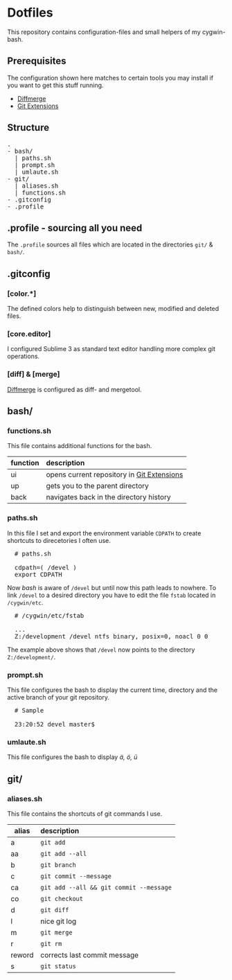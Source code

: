 # Dotfiles

This repository contains configuration-files and small helpers of my cygwin-bash.

## Prerequisites

The configuration shown here matches to certain tools you may install if you want to get this stuff running.

- [Diffmerge](https://sourcegear.com/diffmerge/)
- [Git Extensions](https://code.google.com/p/gitextensions/)

## Structure

<pre>
.
- bash/
  | paths.sh
  | prompt.sh 
  | umlaute.sh
- git/
  | aliases.sh
  | functions.sh
- .gitconfig
- .profile
</pre>

## .profile - sourcing all you need 

The `.profile` sources all files which are located in the directories `git/` & `bash/`.

## .gitconfig

### [color.*]

The defined colors help to distinguish between new, modified and deleted files.

### [core.editor]

I configured Sublime 3 as standard text editor handling more complex git operations.

### [diff] & [merge]

[Diffmerge](https://sourcegear.com/diffmerge/) is configured as diff- and mergetool.

## bash/

### functions.sh

This file contains additional functions for the bash.

| function      | description                             |
| ------------- |:----------------------------------------|
| ui            | opens current repository in [Git Extensions](https://code.google.com/p/gitextensions/)                                        |
| up            | gets you to the parent directory        |
| back          | navigates back in the directory history |

### paths.sh

In this file I set and export the environment variable `CDPATH` to create shortcuts to direcetories I often use.

<pre>
  # paths.sh
  
  cdpath=( /devel )
  export CDPATH
</pre>

Now *bash* is aware of `/devel` but until now this path leads to nowhere.
To link `/devel` to a desired directory you have to edit the file `fstab` located in `/cygwin/etc`.

<pre>
  # /cygwin/etc/fstab
  
  ...
  Z:/development /devel ntfs binary, posix=0, noacl 0 0
</pre>

The example above shows that `/devel` now points to the directory `Z:/development/`.

### prompt.sh

This file configures the bash to display the current time, directory and the active   branch of your git repository.

<pre>
  # Sample

  23:20:52 devel master$
</pre>

### umlaute.sh

This file configures the bash to display *ä, ö, ü*

## git/

### aliases.sh

This file contains the shortcuts of git commands I use.

| alias         | description                             |
| ------------- |:----------------------------------------|
| a             | `git add`                               |
| aa            | `git add --all`                         |
| b             | `git branch`                            |
| c             | `git commit --message`                  |
| ca            | `git add --all && git commit --message` |
| co            | `git checkout`                          |
| d             | `git diff`                              |
| l             | nice git log                            |
| m             | `git merge`                             |
| r             | `git rm`                                |
| reword        | corrects last commit message            |
| s             | `git status`                            |
